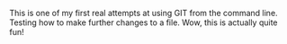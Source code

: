 This is one of my first real attempts at using GIT from the command line.
Testing how to make further changes to a file.
Wow, this is actually quite fun!
